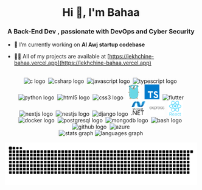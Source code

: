 <h1 align="center">Hi 👋, I'm Bahaa</h1>
<h3 align="center">A Back-End Dev , passionate with DevOps and Cyber Security</h3>

- 🔭 I’m currently working on **Al Awj startup codebase**

- 👨‍💻 All of my projects are available at [https://lekhchine-bahaa.vercel.app](https://lekhchine-bahaa.vercel.app)
<br>

<div align="center">
  <img src="https://skillicons.dev/icons?i=c" height="55" alt="c logo"  />
  <img width="0" />
  <img src="https://skillicons.dev/icons?i=cs" height="55" alt="csharp logo"  />
  <img width="0" />
  <img src="https://skillicons.dev/icons?i=js" height="55" alt="javascript logo"  />
  <img width="0" />
  <img src="https://skillicons.dev/icons?i=ts" height="55" alt="typescript logo"  />
  <img width="0" />
  <img src="https://skillicons.dev/icons?i=py" height="55" alt="python logo"  />
  <img width="0" />
  <img src="https://skillicons.dev/icons?i=html" height="55" alt="html5 logo"  />
  <img width="0" />
  <img src="https://skillicons.dev/icons?i=css" height="55" alt="css3 logo"  />
  <img width="0" />
  <img src="https://raw.githubusercontent.com/devicons/devicon/master/icons/go/go-original.svg" alt="go" width="40" height="40"/>
  <img width="0" />
  <img src="https://raw.githubusercontent.com/devicons/devicon/master/icons/typescript/typescript-original.svg" alt="typescript" width="40" height="40"/>
  <img width="0" />
  <img src="https://www.vectorlogo.zone/logos/flutterio/flutterio-icon.svg" alt="flutter" width="40" height="40"/>
</div>


<div align="center">
  <img src="https://skillicons.dev/icons?i=nextjs" height="55" alt="nextjs logo"  />
  <img width="0" />
  <img src="https://skillicons.dev/icons?i=nestjs" height="55" alt="nestjs logo"  />
  <img width="0" />
  <img src="https://skillicons.dev/icons?i=django" height="55" alt="django logo"  />
  <img width="0" />
  <img src="https://raw.githubusercontent.com/devicons/devicon/master/icons/dot-net/dot-net-original-wordmark.svg" alt="dotnet" width="40" height="40"/>
  <img width="0" />
  <img src="https://raw.githubusercontent.com/devicons/devicon/master/icons/express/express-original-wordmark.svg" alt="express" width="40" height="40"/>
  <img width="0" />
  <img src="https://raw.githubusercontent.com/devicons/devicon/master/icons/react/react-original-wordmark.svg" alt="react" width="40" height="40"/>
 
</div>


<div align="center">
  <img src="https://skillicons.dev/icons?i=docker" height="55" alt="docker logo"  />
  <img width="0" />
  <img src="https://skillicons.dev/icons?i=postgres" height="55" alt="postgresql logo"  />
  <img width="0" />
  <img src="https://skillicons.dev/icons?i=mongodb" height="55" alt="mongodb logo"  />
  <img width="0" />
  <img src="https://skillicons.dev/icons?i=bash" height="55" alt="bash logo"  />
  <img width="0" />
  <img src="https://skillicons.dev/icons?i=github" height="55" alt="github logo"  />
  <img width="0" />
  <img src="https://www.vectorlogo.zone/logos/microsoft_azure/microsoft_azure-icon.svg" alt="azure" width="40" height="40"/>
</div>


<div align="center">
  <img src="https://github-readme-stats.vercel.app/api?username=xbahaax&hide_title=true&hide_rank=false&show_icons=true&include_all_commits=true&count_private=true&disable_animations=false&theme=github_dark&locale=en&hide_border=true&order=1" height="160" alt="stats graph"  />
  <img src="https://github-readme-stats.vercel.app/api/top-langs?username=xbahaax&locale=en&hide_title=true&layout=compact&card_width=320&langs_count=10&theme=github_dark&hide_border=true&order=2" height="160" alt="languages graph"  />
</div>


<br clear="both">

<img src="https://raw.githubusercontent.com/flh-raouf/flh-raouf/output/snake.svg" alt="Snake animation">

###
